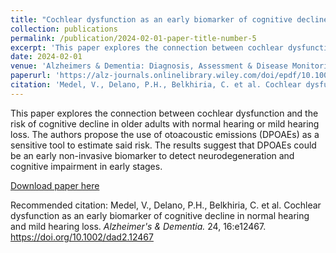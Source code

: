 ```yaml
---
title: "Cochlear dysfunction as an early biomarker of cognitive decline in normal hearing and mild hearing loss"
collection: publications
permalink: /publication/2024-02-01-paper-title-number-5
excerpt: 'This paper explores the connection between cochlear dysfunction and the risk of cognitive decline in older adults with normal hearing or mild hearing loss. The authors propose using otoacoustic emissions (DPOAEs) as a sensitive tool to estimate said risk. The results suggest that DPOAEs could be an early non-invasive biomarker to detect neurodegeneration and cognitive impairment in early stages.'
date: 2024-02-01
venue: 'Alzheimers & Dementia: Diagnosis, Assessment & Disease Monitoring (DADM)'
paperurl: 'https://alz-journals.onlinelibrary.wiley.com/doi/epdf/10.1002/dad2.12467'
citation: 'Medel, V., Delano, P.H., Belkhiria, C. et al. Cochlear dysfunction as an early biomarker of cognitive decline in normal hearing and mild hearing loss. Alzheimers & Dementia. 24, 16:e12467. https://doi.org/10.1002/dad2.12467'
---
```

This paper explores the connection between cochlear dysfunction and the risk of cognitive decline in older adults with normal hearing or mild hearing loss. The authors propose the use of otoacoustic emissions (DPOAEs) as a sensitive tool to estimate said risk. The results suggest that DPOAEs could be an early non-invasive biomarker to detect neurodegeneration and cognitive impairment in early stages.

[Download paper here](https://alz-journals.onlinelibrary.wiley.com/doi/epdf/10.1002/dad2.12467)

Recommended citation: Medel, V., Delano, P.H., Belkhiria, C. et al. Cochlear dysfunction as an early biomarker of cognitive decline in normal hearing and mild hearing loss. <i>Alzheimer's & Dementia.</i> 24, 16:e12467. https://doi.org/10.1002/dad2.12467

